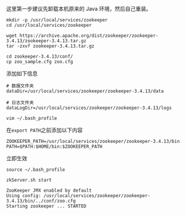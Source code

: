 这里第一步建议先卸载本机原来的 Java 环境，然后自己重装。

```
mkdir -p /usr/local/services/zookeeper
cd /usr/local/services/zookeeper
```

```
wget https://archive.apache.org/dist/zookeeper/zookeeper-3.4.13/zookeeper-3.4.13.tar.gz
tar -zxvf zookeeper-3.4.13.tar.gz
```

```
cd zookeeper-3.4.13/conf/
cp zoo_sample.cfg zoo.cfg
```
添加如下信息
```
# 数据文件夹
dataDir=/usr/local/services/zookeeper/zookeeper-3.4.13/data

# 日志文件夹
dataLogDir=/usr/local/services/zookeeper/zookeeper-3.4.13/logs
```

```shell
vim ~/.bash_profile
```
在`export PATH`之前添加以下内容
```
ZOOKEEPER_PATH=/usr/local/services/zookeeper/zookeeper-3.4.13/bin
PATH=$PATH:$HOME/bin:$ZOOKEEPER_PATH
```
立即生效
```shell
source ~/.bash_profile
```


```shell
zkServer.sh start
```
```
ZooKeeper JMX enabled by default
Using config: /usr/local/services/zookeeper/zookeeper-3.4.13/bin/../conf/zoo.cfg
Starting zookeeper ... STARTED
```
